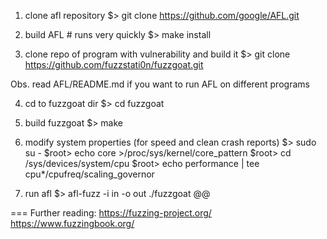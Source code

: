 1. clone afl repository
 $> git clone https://github.com/google/AFL.git

2. build AFL # runs very quickly
 $> make install

3. clone repo of program with vulnerability and build it
 $> git clone https://github.com/fuzzstati0n/fuzzgoat.git

 Obs. read AFL/README.md if you want to run AFL on different programs

4. cd to fuzzgoat dir
 $> cd fuzzgoat
 
5. build fuzzgoat
 $> make

6. modify system properties (for speed and clean crash reports)
 $> sudo su -
 $root> echo core >/proc/sys/kernel/core_pattern
 $root> cd /sys/devices/system/cpu
 $root> echo performance | tee cpu*/cpufreq/scaling_governor

7. run afl
 $> afl-fuzz -i in -o out ./fuzzgoat @@

===
Further reading:
  https://fuzzing-project.org/
  https://www.fuzzingbook.org/